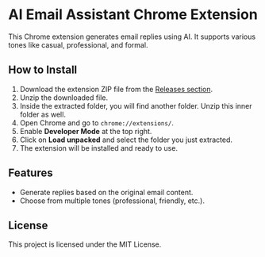 # AI Email Assistant Chrome Extension

This Chrome extension generates email replies using AI. It supports various tones like casual, professional, and formal.

## How to Install

1. Download the extension ZIP file from the [Releases section](https://github.com/Animesh-2211/MailBackAI-Extension/archive/refs/tags/v1.0.zip).
2. Unzip the downloaded file.
3. Inside the extracted folder, you will find another folder. Unzip this inner folder as well.
4. Open Chrome and go to `chrome://extensions/`.
5. Enable **Developer Mode** at the top right.
6. Click on **Load unpacked** and select the folder you just extracted.
7. The extension will be installed and ready to use.

## Features
- Generate replies based on the original email content.
- Choose from multiple tones (professional, friendly, etc.).

## License
This project is licensed under the MIT License.
